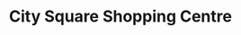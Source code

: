 ---
title: "City Square Shopping Centre"
url: /waterford/city-square-shopping-centre/
shop: Einkaufszentrum
---